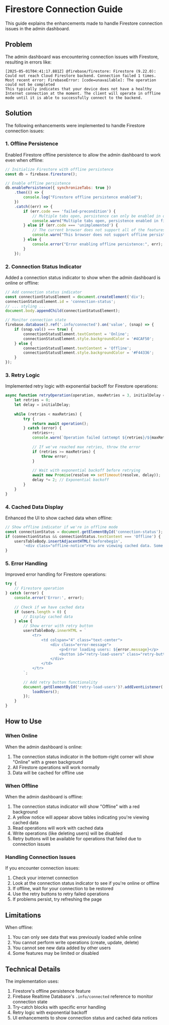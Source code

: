 # Firestore Connection Guide

This guide explains the enhancements made to handle Firestore connection issues in the admin dashboard.

## Problem

The admin dashboard was encountering connection issues with Firestore, resulting in errors like:

```
[2025-05-01T04:41:17.881Z] @firebase/firestore: Firestore (9.22.0): Could not reach Cloud Firestore backend. Connection failed 1 times. Most recent error: FirebaseError: [code=unavailable]: The operation could not be completed
This typically indicates that your device does not have a healthy Internet connection at the moment. The client will operate in offline mode until it is able to successfully connect to the backend.
```

## Solution

The following enhancements were implemented to handle Firestore connection issues:

### 1. Offline Persistence

Enabled Firestore offline persistence to allow the admin dashboard to work even when offline:

```javascript
// Initialize Firestore with offline persistence
const db = firebase.firestore();

// Enable offline persistence
db.enablePersistence({ synchronizeTabs: true })
    .then(() => {
        console.log("Firestore offline persistence enabled");
    })
    .catch((err) => {
        if (err.code === 'failed-precondition') {
            // Multiple tabs open, persistence can only be enabled in one tab at a time
            console.warn("Multiple tabs open, persistence enabled in first tab only");
        } else if (err.code === 'unimplemented') {
            // The current browser does not support all of the features required for persistence
            console.warn("This browser does not support offline persistence");
        } else {
            console.error("Error enabling offline persistence:", err);
        }
    });
```

### 2. Connection Status Indicator

Added a connection status indicator to show when the admin dashboard is online or offline:

```javascript
// Add connection status indicator
const connectionStatusElement = document.createElement('div');
connectionStatusElement.id = 'connection-status';
// ... styling ...
document.body.appendChild(connectionStatusElement);

// Monitor connection state
firebase.database().ref('.info/connected').on('value', (snap) => {
    if (snap.val() === true) {
        connectionStatusElement.textContent = 'Online';
        connectionStatusElement.style.backgroundColor = '#4CAF50';
    } else {
        connectionStatusElement.textContent = 'Offline';
        connectionStatusElement.style.backgroundColor = '#F44336';
    }
});
```

### 3. Retry Logic

Implemented retry logic with exponential backoff for Firestore operations:

```javascript
async function retryOperation(operation, maxRetries = 3, initialDelay = 1000) {
    let retries = 0;
    let delay = initialDelay;
    
    while (retries < maxRetries) {
        try {
            return await operation();
        } catch (error) {
            retries++;
            console.warn(`Operation failed (attempt ${retries}/${maxRetries}):`, error);
            
            // If we've reached max retries, throw the error
            if (retries >= maxRetries) {
                throw error;
            }
            
            // Wait with exponential backoff before retrying
            await new Promise(resolve => setTimeout(resolve, delay));
            delay *= 2; // Exponential backoff
        }
    }
}
```

### 4. Cached Data Display

Enhanced the UI to show cached data when offline:

```javascript
// Show offline indicator if we're in offline mode
const connectionStatus = document.getElementById('connection-status');
if (connectionStatus && connectionStatus.textContent === 'Offline') {
    usersTableBody.insertAdjacentHTML('beforebegin', 
        '<div class="offline-notice">You are viewing cached data. Some features may be limited while offline.</div>');
}
```

### 5. Error Handling

Improved error handling for Firestore operations:

```javascript
try {
    // Firestore operation
} catch (error) {
    console.error('Error:', error);
    
    // Check if we have cached data
    if (users.length > 0) {
        // Display cached data
    } else {
        // Show error with retry button
        usersTableBody.innerHTML = `
            <tr>
                <td colspan="4" class="text-center">
                    <div class="error-message">
                        <p>Error loading users: ${error.message}</p>
                        <button id="retry-load-users" class="retry-button">Retry</button>
                    </div>
                </td>
            </tr>
        `;
        
        // Add retry button functionality
        document.getElementById('retry-load-users')?.addEventListener('click', () => {
            loadUsers();
        });
    }
}
```

## How to Use

### When Online

When the admin dashboard is online:

1. The connection status indicator in the bottom-right corner will show "Online" with a green background
2. All Firestore operations will work normally
3. Data will be cached for offline use

### When Offline

When the admin dashboard is offline:

1. The connection status indicator will show "Offline" with a red background
2. A yellow notice will appear above tables indicating you're viewing cached data
3. Read operations will work with cached data
4. Write operations (like deleting users) will be disabled
5. Retry buttons will be available for operations that failed due to connection issues

### Handling Connection Issues

If you encounter connection issues:

1. Check your internet connection
2. Look at the connection status indicator to see if you're online or offline
3. If offline, wait for your connection to be restored
4. Use the retry buttons to retry failed operations
5. If problems persist, try refreshing the page

## Limitations

When offline:

1. You can only see data that was previously loaded while online
2. You cannot perform write operations (create, update, delete)
3. You cannot see new data added by other users
4. Some features may be limited or disabled

## Technical Details

The implementation uses:

1. Firestore's offline persistence feature
2. Firebase Realtime Database's `.info/connected` reference to monitor connection state
3. Try-catch blocks with specific error handling
4. Retry logic with exponential backoff
5. UI enhancements to show connection status and cached data notices
